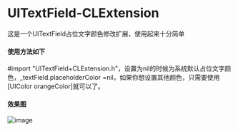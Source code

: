 # UITextField-CLExtension
这是一个UITextField占位文字颜色修改扩展，使用起来十分简单
#### 使用方法如下
 #import "UITextField+CLExtension.h"，设置为nil的时候为系统默认占位文字颜色，_textField.placeholderColor =nil，如果你想设置其他颜色，只需要使用[UIColor orangeColor]就可以了。

#### 效果图
![image](http://ww4.sinaimg.cn/large/006aAFlvgw1f5l686rs07g30b80kwaa6.gif)
